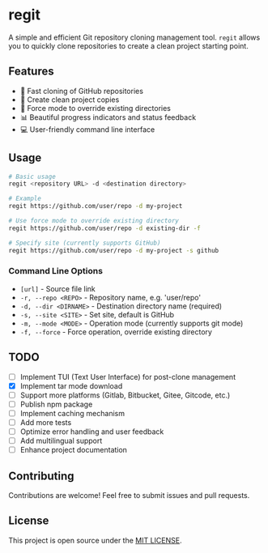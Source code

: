 # regit

A simple and efficient Git repository cloning management tool. `regit` allows you to quickly clone repositories to create a clean project starting point.

## Features

- 🚀 Fast cloning of GitHub repositories
- 🧹 Create clean project copies
- 🔄 Force mode to override existing directories
- 📊 Beautiful progress indicators and status feedback
- 💻 User-friendly command line interface

## Usage

```bash
# Basic usage
regit <repository URL> -d <destination directory>

# Example
regit https://github.com/user/repo -d my-project

# Use force mode to override existing directory
regit https://github.com/user/repo -d existing-dir -f

# Specify site (currently supports GitHub)
regit https://github.com/user/repo -d my-project -s github
```

### Command Line Options

- `[url]` - Source file link
- `-r, --repo <REPO>` - Repository name, e.g. 'user/repo'
- `-d, --dir <DIRNAME>` - Destination directory name (required)
- `-s, --site <SITE>` - Set site, default is GitHub
- `-m, --mode <MODE>` - Operation mode (currently supports git mode)
- `-f, --force` - Force operation, override existing directory

## TODO

- [ ] Implement TUI (Text User Interface) for post-clone management
- [x] Implement tar mode download
- [ ] Support more platforms (Gitlab, Bitbucket, Gitee, Gitcode, etc.)
- [ ] Publish npm package
- [ ] Implement caching mechanism
- [ ] Add more tests
- [ ] Optimize error handling and user feedback
- [ ] Add multilingual support
- [ ] Enhance project documentation

## Contributing

Contributions are welcome! Feel free to submit issues and pull requests.

## License

This project is open source under the [MIT LICENSE](LICENSE).
